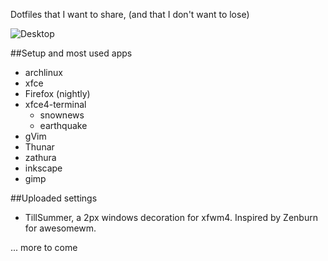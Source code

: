 Dotfiles that I want to share, (and that I don't want to lose)

![Desktop](http://gniii.org/file/desktop.png)

##Setup and most used apps

- archlinux
- xfce
- Firefox (nightly)
- xfce4-terminal
  - snownews
  - earthquake
- gVim
- Thunar
- zathura
- inkscape
- gimp

##Uploaded settings

- TillSummer, a 2px windows decoration for xfwm4. Inspired by Zenburn for awesomewm.

... more to come
